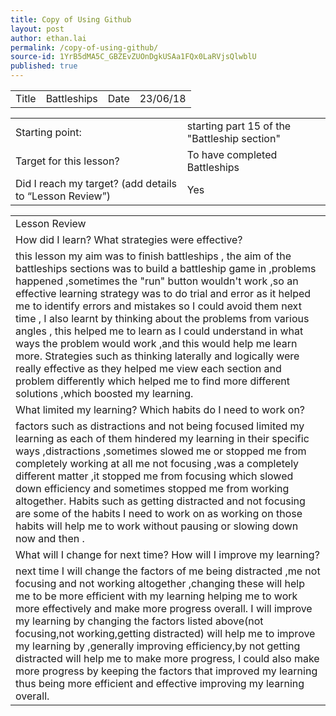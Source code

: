 ```yaml
---
title: Copy of Using Github
layout: post
author: ethan.lai
permalink: /copy-of-using-github/
source-id: 1YrB5dMA5C_GBZEvZUOnDgkUSAa1FQx0LaRVjsQlwblU
published: true
---
```

<table>
  <tr>
    <td>Title</td>
    <td>Battleships</td>
    <td>Date</td>
    <td>23/06/18</td>
  </tr>
</table>


<table>
  <tr>
    <td>Starting point:</td>
    <td>starting part 15 of the "Battleship section"</td>
  </tr>
  <tr>
    <td>Target for this lesson?</td>
    <td>To have completed Battleships</td>
  </tr>
  <tr>
    <td>Did I reach my target? 
(add details to “Lesson Review”)</td>
    <td> Yes </td>
  </tr>
</table>


<table>
  <tr>
    <td>Lesson Review</td>
  </tr>
  <tr>
    <td>How did I learn? What strategies were effective? </td>
  </tr>
  <tr>
    <td>this lesson my aim was to finish battleships , the aim of the battleships sections was to build a battleship game in ,problems happened ,sometimes the "run" button wouldn't work ,so an effective learning strategy was to do trial and error as it helped me to identify errors and mistakes so I could avoid them next time , I also learnt by thinking about the problems from various angles , this helped me to learn as I could understand in what ways the problem would work ,and this would help me learn more.
Strategies such as thinking laterally and logically were really effective as they helped me view each section and problem differently which helped me to find more different solutions ,which boosted my learning.</td>
  </tr>
  <tr>
    <td>What limited my learning? Which habits do I need to work on? </td>
  </tr>
  <tr>
    <td>factors such as distractions and not being focused limited my learning as each of them hindered my learning in their specific ways ,distractions ,sometimes slowed me or stopped me from completely working at all me not focusing ,was a completely different matter ,it stopped me from focusing which slowed down efficiency and sometimes stopped me from working altogether.
Habits such as getting distracted and not focusing are some of the habits I need to work on as working on those habits will help me to work without pausing or slowing down now and then .</td>
  </tr>
  <tr>
    <td>What will I change for next time? How will I improve my learning?</td>
  </tr>
  <tr>
    <td>next time I will change the factors of me being distracted ,me not focusing and not working altogether ,changing these will help me to be more efficient with my learning helping me to work more effectively and make more progress overall.
I will improve my learning by changing the factors listed above(not focusing,not working,getting distracted) will help me to improve my learning by ,generally improving efficiency,by not getting distracted will help me to make more progress, I could also make more progress by keeping the factors that improved my learning thus being more efficient and effective improving my learning overall.</td>
  </tr>
</table>


